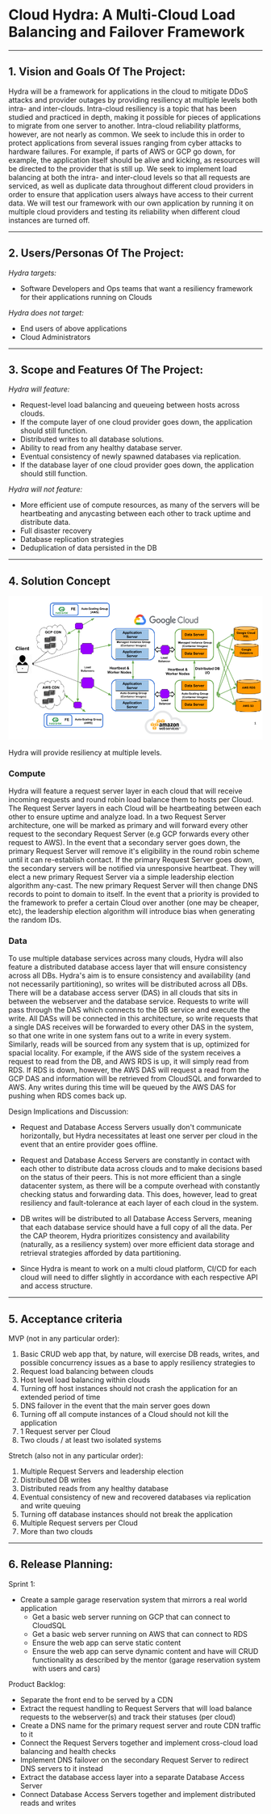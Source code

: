 #                           Cloud Hydra: A Multi-Cloud Load Balancing and Failover Framework

** **

## 1.   Vision and Goals Of The Project:

 Hydra will be a framework for applications in the cloud to mitigate DDoS attacks and provider outages by providing resiliency at multiple levels both intra- and inter-clouds. Intra-cloud resiliency is a topic that has been studied and practiced in depth, making it possible for pieces of applications to migrate from one server to another. Intra-cloud reliability platforms, however, are not nearly as common. We seek to include this in order to protect applications from several issues ranging from cyber attacks to hardware failures. For example, if parts of AWS or GCP go down, for example, the application itself should be alive and kicking, as resources will be directed to the provider that is still up. We seek to implement load balancing at both the intra- and inter-cloud levels so that all requests are serviced, as well as duplicate data throughout different cloud providers in order to ensure that application users always have access to their current data. We will test our framework with our own application by running it on multiple cloud providers and testing its reliability when different cloud instances are turned off.

** **

## 2. Users/Personas Of The Project:

*Hydra targets:*

- Software Developers and Ops teams that want a resiliency framework for their applications running on Clouds

*Hydra does not target:*

- End users of above applications
- Cloud Administrators

** **

## 3.   Scope and Features Of The Project:

*Hydra will feature:*

- Request-level load balancing and queueing between hosts across clouds.
- If the compute layer of one cloud provider goes down, the application should still function.
- Distributed writes to all database solutions.
- Ability to read from any healthy database server.
- Eventual consistency of newly spawned databases via replication.
- If the database layer of one cloud provider goes down, the application should still function.

*Hydra will not feature:*

- More efficient use of compute resources, as many of the servers will be heartbeating and anycasting between each other to track uptime and distribute data.
- Full disaster recovery
- Database replication strategies
- Deduplication of data persisted in the DB

** **

## 4. Solution Concept

![alt text](https://raw.githubusercontent.com/bu-528-sp19/Multi-cloud-defensive-load-balancing/development/528Architecture.png)

Hydra will provide resiliency at multiple levels.

### Compute

Hydra will feature a request server layer in each cloud that will receive incoming requests and round robin load balance them to hosts per Cloud. The Request Server layers in each Cloud will be heartbeating between each other to ensure uptime and analyze load. In a two Request Server architecture, one will be marked as primary and will forward every other request to the secondary Request Server (e.g GCP forwards every other request to AWS). In the event that a secondary server goes down, the primary Request Server will remove it's eligibility in the round robin scheme until it can re-establish contact. If the primary Request Server goes down, the secondary servers will be notified via unresponsive heartbeat. They will elect a new primary Request Server via a simple leadership election algorithm any-cast. The new primary Request Server will then change DNS records to point to domain to itself. In the event that a priority is provided to the framework to prefer a certain Cloud over another (one may be cheaper, etc), the leadership election algorithm will introduce bias when generating the random IDs.

### Data

To use multiple database services across many clouds, Hydra will also feature a distributed database access layer that will ensure consistency across all DBs. Hydra's aim is to ensure consistency and availability (and not necessarily partitioning), so writes will be distributed across all DBs. There will be a database access server (DAS) in all clouds that sits in between the webserver and the database service. Requests to write will pass through the DAS which connects to the DB service and execute the write. All DASs will be connected in this architecture, so write requests that a single DAS receives will be forwarded to every other DAS in the system, so that one write in one system fans out to a write in every system. Similarly, reads will be sourced from any system that is up, optimized for spacial locality. For example, if the AWS side of the system receives a request to read from the DB, and AWS RDS is up, it will simply read from RDS. If RDS is down, however, the AWS DAS will request a read from the GCP DAS and information will be retrieved from CloudSQL and forwarded to AWS. Any writes during this time will be queued by the AWS DAS for pushing when RDS comes back up.

Design Implications and Discussion:

- Request and Database Access Servers usually don't communicate horizontally, but Hydra necessitates at least one server per cloud in the event that an entire provider goes offline.

- Request and Database Access Servers are constantly in contact with each other to distribute data across clouds and to make decisions based on the status of their peers. This is not more efficient than a single datacenter system, as there will be a compute overhead with constantly checking status and forwarding data. This does, however, lead to great resiliency and fault-tolerance at each layer of each cloud in the system.

- DB writes will be distributed to all Database Access Servers, meaning that each database service should have a full copy of all the data. Per the CAP theorem, Hydra prioritizes consistency and availability (naturally, as a resiliency system) over more efficient data storage and retrieval strategies afforded by data partitioning.

- Since Hydra is meant to work on a multi cloud platform, CI/CD for each cloud will need to differ slightly in accordance with each respective API and access structure.

** **

## 5. Acceptance criteria

MVP (not in any particular order):

1) Basic CRUD web app that, by nature, will exercise DB reads, writes, and possible concurrency issues as a base to apply resiliency strategies to
2) Request load balancing between clouds
3) Host level load balancing within clouds
4) Turning off host instances should not crash the application for an extended period of time
5) DNS failover in the event that the main server goes down
6) Turning off all compute instances of a Cloud should not kill the application
7) 1 Request server per Cloud
8) Two clouds / at least two isolated systems

Stretch (also not in any particular order):

1) Multiple Request Servers and leadership election
2) Distributed DB writes
3) Distributed reads from any healthy database
4) Eventual consistency of new and recovered databases via replication and write queuing
5) Turning off database instances should not break the application
6) Multiple Request servers per Cloud
7) More than two clouds

** **

## 6.  Release Planning:

Sprint 1:
* Create a sample garage reservation system that mirrors a real world application
  * Get a basic web server running on GCP that can connect to CloudSQL
  * Get a basic web server running on AWS that can connect to RDS
  * Ensure the web app can serve static content
  * Ensure the web app can serve dynamic content and have will CRUD functionality as described by the mentor (garage reservation system with users and cars)

Product Backlog:
* Separate the front end to be served by a CDN
* Extract the request handling to Request Servers that will load balance requests to the webserver(s) and track their statuses (per cloud)
* Create a DNS name for the primary request server and route CDN traffic to it
* Connect the Request Servers together and implement cross-cloud load balancing and health checks
* Implement DNS failover on the secondary Request Server to redirect DNS servers to it instead
* Extract the database access layer into a separate Database Access Server
* Connect Database Access Servers together and implement distributed reads and writes
